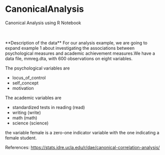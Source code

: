 # CanonicalAnalysis

Canonical Analysis using R Notebook

<br>
<br>
**Description of the data**
For our analysis example, we are going to expand example 1 about investigating the associations between psychological measures and academic achievement measures.We have a data file, mmreg.dta, with 600 observations on eight variables. 

The psychological variables are 

*   locus_of_control
*   self_concept
*   motivation

The academic variables are

*   standardized tests in reading (read)
*   writing (write)
*   math (math)
*   science (science)

the variable female is a zero-one indicator variable with the one indicating a female student.

References: https://stats.idre.ucla.edu/r/dae/canonical-correlation-analysis/
